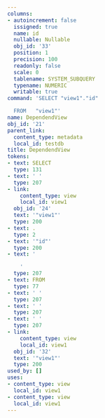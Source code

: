 ```yaml
---
columns:
- autoincrement: false
  issigned: true
  name: id
  nullable: Nullable
  obj_id: '33'
  position: 1
  precision: 100
  readonly: false
  scale: 0
  tablename: SYSTEM_SUBQUERY
  typename: NUMERIC
  writable: true
command: 'SELECT "view1"."id"

  FROM   "view1"'
name: DependendView
obj_id: '21'
parent_link:
  content_type: metadata
  local_id: testdb
title: DependendView
tokens:
- text: SELECT
  type: 131
- text: ' '
  type: 207
- link:
    content_type: view
    local_id: view1
  obj_id: '24'
  text: '"view1"'
  type: 200
- text: .
  type: 2
- text: '"id"'
  type: 200
- text: '

    '
  type: 207
- text: FROM
  type: 77
- text: ' '
  type: 207
- text: ' '
  type: 207
- text: ' '
  type: 207
- link:
    content_type: view
    local_id: view1
  obj_id: '32'
  text: '"view1"'
  type: 200
used_by: []
uses:
- content_type: view
  local_id: view1
- content_type: view
  local_id: view1
---
```

